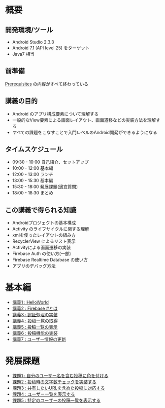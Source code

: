 # 概要

## 開発環境/ツール
- Android Studio 2.3.3
- Android 7.1 (API level 25) をターゲット
- Java7 相当

## 前準備
[Prerequisites](prerequisites.md) の内容がすべて終わっている


## 講義の目的
- Android のアプリ構成要素について理解する
- 一般的なView要素による画面レイアウト、画面遷移などの実装方法を理解する
- すべての課題をこなすことで入門レベルのAndroid開発ができるようになる

## タイムスケジュール

- 09:30 - 10:00 自己紹介、セットアップ
- 10:00 - 12:00 基本編
- 12:00 - 13:00 ランチ
- 13:00 - 15:30 基本編
- 15:30 - 18:00 発展課題(適宜質問)
- 18:00 - 18:30 まとめ

## この講義で得られる知識

- Androidプロジェクトの基本構成
- Activity のライフサイクルに関する理解
- xmlを使ったレイアウトの組み方
- RecyclerView によるリスト表示
- Activityによる画面遷移の実装
- Firebase Auth の使い方(一部)
- Firebase Realtime Database の使い方
- アプリのデバッグ方法

# 基本編

- [講義1 : HelloWorld](01-hello_world.md)
- [講義2 : Firebase #とは](02-firebase.md)
- [講義3 : 認証処理の実装](03-implement_anonymous_auth.md)
- [講義4 : 投稿一覧の取得](04-get_post_list.md)
- [講義5 : 投稿一覧の表示](05-show_post_list.md)
- [講義6 : 投稿機能の実装](06-implement_post_message.md)
- [講義7 : ユーザー情報の更新](07-implement_user_setting.md)

# 発展課題

- [課題1 : 自分のユーザー名を含む投稿に色を付ける](08-advanced_colorize_mentioned_message.md)
- [課題2 : 投稿時の文字数チェックを実装する](09-advanced_characters_counter.md)
- [課題3 : 共有したいURLを含めた投稿に対応する](10-advanced_share_url.md)
- [課題4 : ユーザー一覧を表示する](11-advanced_user_list.md)
- [課題5 : 特定のユーザーの投稿一覧を表示する](12-advanced_post_list_by_user.md)
